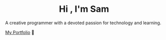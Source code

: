 <h1 align="center">Hi , I'm Sam</h1>

<p>A creative programmer with a devoted passion for technology and learning. </p>


[My Portfolio](https://portfolio-git-main-oxedom.vercel.app/) 🦓 
